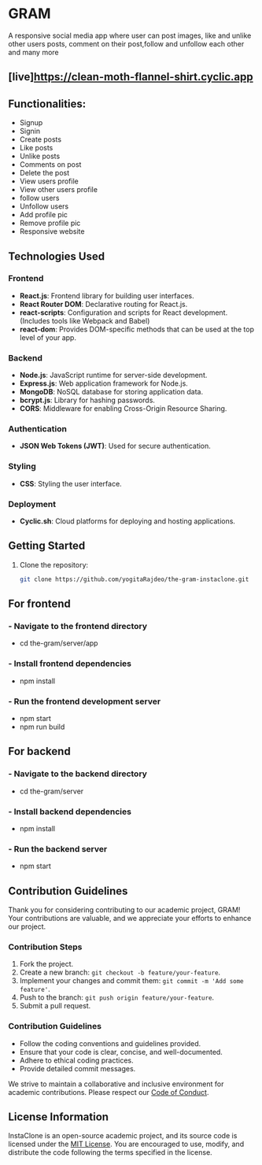 # GRAM

A responsive social media app where user can post images, like and unlike other users posts, comment on their post,follow and unfollow each other and many more

## [live]https://clean-moth-flannel-shirt.cyclic.app

## Functionalities:

- Signup
- Signin
- Create posts
- Like posts
- Unlike posts
- Comments on post
- Delete the post
- View users profile
- View other users profile
- follow users
- Unfollow users
- Add profile pic
- Remove profile pic
- Responsive website

## Technologies Used

### Frontend

- **React.js**: Frontend library for building user interfaces.
- **React Router DOM**: Declarative routing for React.js.
- **react-scripts**: Configuration and scripts for React development. (Includes tools like Webpack and Babel)
- **react-dom**: Provides DOM-specific methods that can be used at the top level of your app.

### Backend

- **Node.js**: JavaScript runtime for server-side development.
- **Express.js**: Web application framework for Node.js.
- **MongoDB**: NoSQL database for storing application data.
- **bcrypt.js**: Library for hashing passwords.
- **CORS**: Middleware for enabling Cross-Origin Resource Sharing.

### Authentication

- **JSON Web Tokens (JWT)**: Used for secure authentication.

### Styling

- **CSS**: Styling the user interface.

### Deployment

- **Cyclic.sh**: Cloud platforms for deploying and hosting applications.

## Getting Started

1. Clone the repository:
   ```bash
   git clone https://github.com/yogitaRajdeo/the-gram-instaclone.git
   ```

## For frontend

### - Navigate to the frontend directory

- cd the-gram/server/app

### - Install frontend dependencies

- npm install

### - Run the frontend development server

- npm start
- npm run build

## For backend

### - Navigate to the backend directory

- cd the-gram/server

### - Install backend dependencies

- npm install

### - Run the backend server

- npm start

## Contribution Guidelines

Thank you for considering contributing to our academic project, GRAM! Your contributions are valuable, and we appreciate your efforts to enhance our project.

### Contribution Steps

1. Fork the project.
2. Create a new branch: `git checkout -b feature/your-feature`.
3. Implement your changes and commit them: `git commit -m 'Add some feature'`.
4. Push to the branch: `git push origin feature/your-feature`.
5. Submit a pull request.

### Contribution Guidelines

- Follow the coding conventions and guidelines provided.
- Ensure that your code is clear, concise, and well-documented.
- Adhere to ethical coding practices.
- Provide detailed commit messages.

We strive to maintain a collaborative and inclusive environment for academic contributions. Please respect our [Code of Conduct](CODE_OF_CONDUCT.md).

## License Information

InstaClone is an open-source academic project, and its source code is licensed under the [MIT License](LICENSE). You are encouraged to use, modify, and distribute the code following the terms specified in the license.

